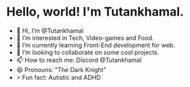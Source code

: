 # Hello, world! I'm Tutankhamal.

- 👋 Hi, I’m @Tutankhamal
- 👀 I’m interested in Tech, Video-games and Food.
- 🌱 I’m currently learning Front-End development for web.
- 💞️ I’m looking to collaborate on some cool projects.
- 📫 How to reach me: Discord @Tutankhamal
- 😄 Pronouns: "The Dark Knight"
- ⚡ Fun fact: Autistic and ADHD

<!---
Tutankhamal/Tutankhamal is a ✨ special ✨ repository because its `README.md` (this file) appears on your GitHub profile.
You can click the Preview link to take a look at your changes.
--->
